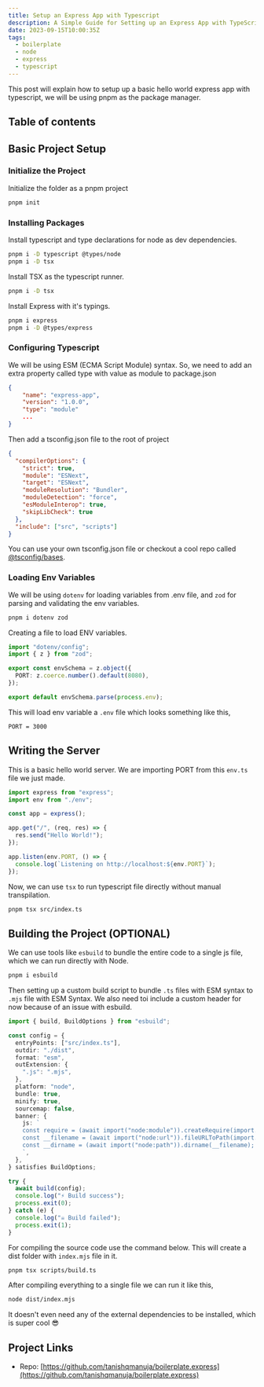 ```yaml
---
title: Setup an Express App with Typescript
description: A Simple Guide for Setting up an Express App with TypeScript.
date: 2023-09-15T10:00:35Z
tags:
  - boilerplate
  - node
  - express
  - typescript
---
```


This post will explain how to setup up a basic hello world express app with typescript, we will be using pnpm as the package manager.

## Table of contents

## Basic Project Setup

### Initialize the Project

Initialize the folder as a pnpm project

```bash frame="none"
pnpm init
```

### Installing Packages

Install typescript and type declarations for node as dev dependencies.

```bash frame="none"
pnpm i -D typescript @types/node
pnpm i -D tsx
```

Install TSX as the typescript runner.

```bash frame="none"
pnpm i -D tsx
```

Install Express with it's typings.

```bash frame="none"
pnpm i express
pnpm i -D @types/express
```

### Configuring Typescript

We will be using ESM (ECMA Script Module) syntax. So, we need to add an extra property called type with value as module to package.json

```json title="package.json" {4}
{
	"name": "express-app",
	"version": "1.0.0",
	"type": "module"
	...
}
```

Then add a tsconfig.json file to the root of project

```json title="tsconfig.json"
{
  "compilerOptions": {
    "strict": true,
    "module": "ESNext",
    "target": "ESNext",
    "moduleResolution": "Bundler",
    "moduleDetection": "force",
    "esModuleInterop": true,
    "skipLibCheck": true
  },
  "include": ["src", "scripts"]
}
```

You can use your own tsconfig.json file or checkout a cool repo called [@tsconfig/bases](https://github.com/tsconfig/bases/).

### Loading Env Variables

We will be using `dotenv` for loading variables from .env file, and `zod` for parsing and validating the env variables.

```bash frame="none"
pnpm i dotenv zod
```

Creating a file to load ENV variables.

```ts title="src/env.ts"
import "dotenv/config";
import { z } from "zod";

export const envSchema = z.object({
  PORT: z.coerce.number().default(8080),
});

export default envSchema.parse(process.env);
```

This will load env variable a `.env` file which looks something like this,

```properties title=".env"
PORT = 3000
```

## Writing the Server

This is a basic hello world server. We are importing PORT from this `env.ts` file we just made.

```ts title="src/index.ts"
import express from "express";
import env from "./env";

const app = express();

app.get("/", (req, res) => {
  res.send("Hello World!");
});

app.listen(env.PORT, () => {
  console.log(`Listening on http://localhost:${env.PORT}`);
});
```

Now, we can use `tsx` to run typescript file directly without manual transpilation.

```bash frame="none"
pnpm tsx src/index.ts
```

## Building the Project (OPTIONAL)

We can use tools like `esbuild` to bundle the entire code to a single js file, which we can run directly with Node.

```bash frame="none"
pnpm i esbuild
```

Then setting up a custom build script to bundle `.ts` files with ESM syntax to `.mjs` file with ESM Syntax. We also need toi include a custom header for now because of an issue with esbuild.

```ts title="scripts/build.ts" {14-20}
import { build, BuildOptions } from "esbuild";

const config = {
  entryPoints: ["src/index.ts"],
  outdir: "./dist",
  format: "esm",
  outExtension: {
    ".js": ".mjs",
  },
  platform: "node",
  bundle: true,
  minify: true,
  sourcemap: false,
  banner: {
    js: `
    const require = (await import("node:module")).createRequire(import.meta.url);
    const __filename = (await import("node:url")).fileURLToPath(import.meta.url);
    const __dirname = (await import("node:path")).dirname(__filename);
    `,
  },
} satisfies BuildOptions;

try {
  await build(config);
  console.log("⚡️ Build success");
  process.exit(0);
} catch (e) {
  console.log("☠️ Build failed");
  process.exit(1);
}
```

For compiling the source code use the command below. This will create a dist folder with `index.mjs` file in it.

```bash frame="none"
pnpm tsx scripts/build.ts
```

After compiling everything to a single file we can run it like this,

```bash frame="none"
node dist/index.mjs
```

It doesn't even need any of the external dependencies to be installed, which is super cool 😎

## Project Links

- Repo: [https://github.com/tanishqmanuja/boilerplate.express](https://github.com/tanishqmanuja/boilerplate.express)
